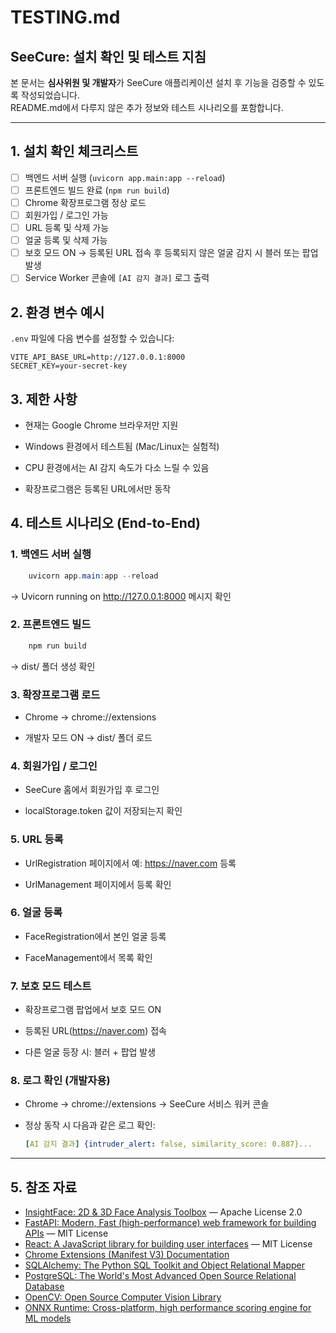 # TESTING.md
## SeeCure: 설치 확인 및 테스트 지침

본 문서는 **심사위원 및 개발자**가 SeeCure 애플리케이션 설치 후 기능을 검증할 수 있도록 작성되었습니다.  
README.md에서 다루지 않은 추가 정보와 테스트 시나리오를 포함합니다.

---

## 1. 설치 확인 체크리스트

- [ ] 백엔드 서버 실행 (`uvicorn app.main:app --reload`)
- [ ] 프론트엔드 빌드 완료 (`npm run build`)
- [ ] Chrome 확장프로그램 정상 로드
- [ ] 회원가입 / 로그인 가능
- [ ] URL 등록 및 삭제 가능
- [ ] 얼굴 등록 및 삭제 가능
- [ ] 보호 모드 ON → 등록된 URL 접속 후 등록되지 않은 얼굴 감지 시 블러 또는 팝업 발생
- [ ] Service Worker 콘솔에 `[AI 감지 결과]` 로그 출력

## 2. 환경 변수 예시

`.env` 파일에 다음 변수를 설정할 수 있습니다:

```env
VITE_API_BASE_URL=http://127.0.0.1:8000
SECRET_KEY=your-secret-key
```

## 3. 제한 사항

* 현재는 Google Chrome 브라우저만 지원

* Windows 환경에서 테스트됨 (Mac/Linux는 실험적)

* CPU 환경에서는 AI 감지 속도가 다소 느릴 수 있음

* 확장프로그램은 등록된 URL에서만 동작

## 4. 테스트 시나리오 (End-to-End)

### 1. 백엔드 서버 실행
```powershell
	uvicorn app.main:app --reload
```
→ Uvicorn running on http://127.0.0.1:8000 메시지 확인

### 2. 프론트엔드 빌드
```powershell
	npm run build
```
→ dist/ 폴더 생성 확인

### 3. 확장프로그램 로드

* Chrome → chrome://extensions

* 개발자 모드 ON → dist/ 폴더 로드

### 4. 회원가입 / 로그인

* SeeCure 홈에서 회원가입 후 로그인

* localStorage.token 값이 저장되는지 확인

### 5. URL 등록

* UrlRegistration 페이지에서 예: https://naver.com 등록

* UrlManagement 페이지에서 등록 확인

### 6. 얼굴 등록

* FaceRegistration에서 본인 얼굴 등록

* FaceManagement에서 목록 확인

### 7. 보호 모드 테스트

* 확장프로그램 팝업에서 보호 모드 ON

* 등록된 URL(https://naver.com) 접속

* 다른 얼굴 등장 시: 블러 + 팝업 발생

### 8. 로그 확인 (개발자용)

* Chrome → chrome://extensions → SeeCure 서비스 워커 콘솔

* 정상 동작 시 다음과 같은 로그 확인:
	```yaml
	[AI 감지 결과] {intruder_alert: false, similarity_score: 0.887}...
	```

---

## 5. 참조 자료

- [InsightFace: 2D & 3D Face Analysis Toolbox](https://github.com/deepinsight/insightface) — Apache License 2.0  
- [FastAPI: Modern, Fast (high-performance) web framework for building APIs](https://fastapi.tiangolo.com/) — MIT License  
- [React: A JavaScript library for building user interfaces](https://react.dev/) — MIT License  
- [Chrome Extensions (Manifest V3) Documentation](https://developer.chrome.com/docs/extensions/mv3/)  
- [SQLAlchemy: The Python SQL Toolkit and Object Relational Mapper](https://www.sqlalchemy.org/)  
- [PostgreSQL: The World's Most Advanced Open Source Relational Database](https://www.postgresql.org/)  
- [OpenCV: Open Source Computer Vision Library](https://opencv.org/)  
- [ONNX Runtime: Cross-platform, high performance scoring engine for ML models](https://onnxruntime.ai/)  


